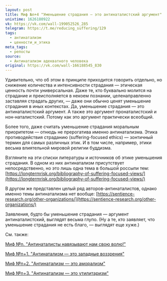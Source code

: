 ```yaml
---
layout: post
title: Миф №n+4 "Уменьшение страдания — это антинаталистский аргумент"
unixtime: 1626180922
vk: https://vk.com/wall-199052526_285
telegram: https://t.me/reducing_suffering/129
tags:
  - антинатализм
  - ценности_и_этика
meta_tags:
  - репосты
source:
  - Антинатализм адекватного человека
original: https://vk.com/wall-166188545_830
---
```

Удивительно, что об этом в принципе приходится говорить отдельно, но снижение количества и интенсивности страдания — этическая ценность почти универсальная. Даже те, кто буквально молится на страдание и преисполняется в некоем познании, целенаправленно заставляя страдать других, — даже они обычно ценят уменьшение страдания в иных контекстах. Да, уменьшение страдания — это антинаталистский аргумент. А также это аргумент пронаталистский и нон-наталистский. Потому как это аргумент практически всеобщий. 

Более того, даже считать уменьшение страдания моральным приоритетом — отнюдь не прерогатива именно антинатализма. Этика противодействия страданию (suffering-focused ethics) — зонтичный термин для самых различных этик. И в том числе, например, этики весьма влиятельной мировой религии буддизма.

Взгляните на эти списки литературы и источников об этике уменьшения страдания. В одном из них антинатализм присутствует непосредственно, но это лишь одна тема в большой россыпи тем: [https://longtermrisk.org/bibliography-of-suffering-focused-views/](https://longtermrisk.org/bibliography-of-suffering-focused-views/)

В другом же представлен целый ряд авторов-антинаталистов, однако именно темы антинатализма нет вообще: [https://sentience-research.org/other-organizations/](https://sentience-research.org/other-organizations/)

Заявления, будто бы уменьшение страдания — аргумент антинаталистский, выглядят весьма глупо. (Ну а те, кто заявляет, что уменьшение страдания не есть благо, — выглядят еще хуже.)

См. также:

[Миф №n. "Антинаталисты навязывают нам свою волю!"](https://vk.com/wall-166188545_113)

[Миф №n+1. "Антинатализм — это западные воззрения"](https://vk.com/wall-166188545_142)

[Миф №n+2. "Антинатализм — это аморализм"](https://vk.com/wall-166188545_420)

[Миф №n+3. "Антинатализм — это утилитаризм"](https://vk.com/wall-166188545_443)
